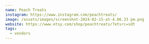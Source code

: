```yaml
---
name: Peach Treats
instagram: https://www.instagram.com/peachtreats/
image: /assets/images/screenshot-2024-02-15-at-4.06.33 pm.png
website: https://www.etsy.com/shop/peachtreats/?etsrc=sdt
tags:
  - vendors
---
```


